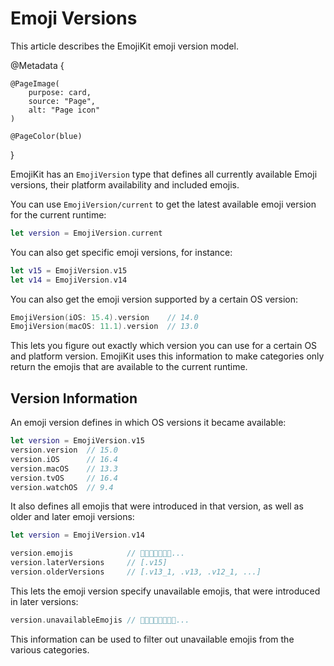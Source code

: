 # Emoji Versions

This article describes the EmojiKit emoji version model.

@Metadata {
    
    @PageImage(
        purpose: card,
        source: "Page",
        alt: "Page icon"
    )
    
    @PageColor(blue)
}

EmojiKit has an ``EmojiVersion`` type that defines all currently available Emoji versions, their platform availability and included emojis.

You can use ``EmojiVersion/current`` to get the latest available emoji version for the current runtime:

```swift
let version = EmojiVersion.current
```

You can also get specific emoji versions, for instance:

```swift
let v15 = EmojiVersion.v15
let v14 = EmojiVersion.v14
```

You can also get the emoji version supported by a certain OS version:

```swift
EmojiVersion(iOS: 15.4).version    // 14.0
EmojiVersion(macOS: 11.1).version  // 13.0
```

This lets you figure out exactly which version you can use for a certain OS and platform version. EmojiKit uses this information to make categories only return the emojis that are available to the current runtime.



## Version Information

An emoji version defines in which OS versions it became available:

```swift
let version = EmojiVersion.v15
version.version  // 15.0
version.iOS      // 16.4
version.macOS    // 13.3
version.tvOS     // 16.4
version.watchOS  // 9.4
```

It also defines all emojis that were introduced in that version, as well as older and later emoji versions:

```swift
let version = EmojiVersion.v14

version.emojis            // 🫠🫢🫣🫡🫥🫤🥹...
version.laterVersions     // [.v15]
version.olderVersions     // [.v13_1, .v13, .v12_1, ...]
```

This lets the emoji version specify unavailable emojis, that were introduced in later versions:

```swift
version.unavailableEmojis // 🫨🫸🫷🪿🫎🪼🫏🪽...
```

This information can be used to filter out unavailable emojis from the various categories.
